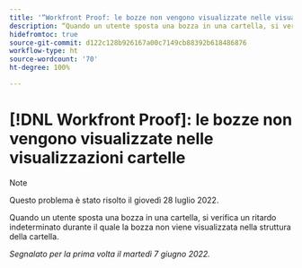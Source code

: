 ```yaml
---
title: '“Workfront Proof: le bozze non vengono visualizzate nelle visualizzazioni cartelle”'
description: “Quando un utente sposta una bozza in una cartella, si verifica un ritardo indeterminato durante il quale la bozza non viene visualizzata nella struttura della cartella”.
hidefromtoc: true
source-git-commit: d122c128b926167a00c7149cb88392b618486876
workflow-type: ht
source-wordcount: '70'
ht-degree: 100%

---
```



# [!DNL Workfront Proof]: le bozze non vengono visualizzate nelle visualizzazioni cartelle

>[!NOTE]
>
>Questo problema è stato risolto il giovedì 28 luglio 2022.

Quando un utente sposta una bozza in una cartella, si verifica un ritardo indeterminato durante il quale la bozza non viene visualizzata nella struttura della cartella.

_Segnalato per la prima volta il martedì 7 giugno 2022._
